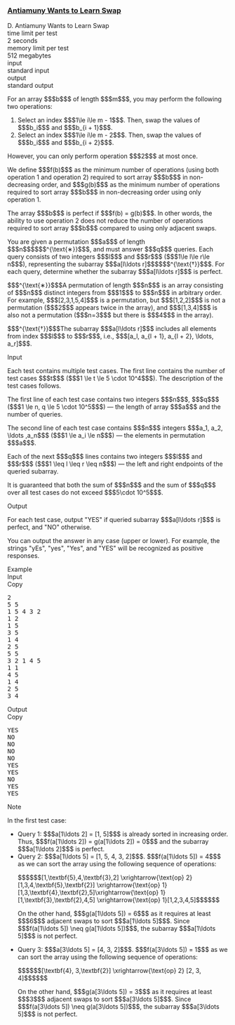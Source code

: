 <h3><a href="https://codeforces.com/contest/2139/problem/D" target="_blank" rel="noopener noreferrer">Antiamuny Wants to Learn Swap</a></h3>

<div class="header"><div class="title">D. Antiamuny Wants to Learn Swap</div><div class="time-limit"><div class="property-title">time limit per test</div>2 seconds</div><div class="memory-limit"><div class="property-title">memory limit per test</div>512 megabytes</div><div class="input-file input-standard"><div class="property-title">input</div>standard input</div><div class="output-file output-standard"><div class="property-title">output</div>standard output</div></div><div><p>  </p><p>For an array $$$b$$$ of length $$$m$$$, you may perform the following two operations:</p><ol> <li> Select an index $$$1\le i\le m - 1$$$. Then, swap the values of $$$b_i$$$ and $$$b_{i + 1}$$$. </li><li> Select an index $$$1\le i\le m - 2$$$. Then, swap the values of $$$b_i$$$ and $$$b_{i + 2}$$$. </li></ol> However, you can only perform operation $$$2$$$ <span class="tex-font-style-bf">at most once</span>.<p>We define $$$f(b)$$$ as the minimum number of operations (using both operation 1 and operation 2) required to sort array $$$b$$$ in non-decreasing order, and $$$g(b)$$$ as the minimum number of operations required to sort array $$$b$$$ in non-decreasing order <span class="tex-font-style-bf">using only operation 1</span>.</p><p>The array $$$b$$$ is <span class="tex-font-style-it">perfect</span> if $$$f(b) = g(b)$$$. In other words, the ability to use operation 2 does not reduce the number of operations required to sort array $$$b$$$ compared to using only adjacent swaps.</p><p>You are given a permutation $$$a$$$ of length $$$n$$$$$$^{\text{∗}}$$$, and must answer $$$q$$$ queries. Each query consists of two integers $$$l$$$ and $$$r$$$ ($$$1\le l\le r\le n$$$), representing the subarray $$$a[l\ldots r]$$$$$$^{\text{†}}$$$. For each query, determine whether the subarray $$$a[l\ldots r]$$$ is perfect.</p><div class="statement-footnote"><p>$$$^{\text{∗}}$$$A permutation of length $$$n$$$ is an array consisting of $$$n$$$ distinct integers from $$$1$$$ to $$$n$$$ in arbitrary order. For example, $$$[2,3,1,5,4]$$$ is a permutation, but $$$[1,2,2]$$$ is not a permutation ($$$2$$$ appears twice in the array), and $$$[1,3,4]$$$ is also not a permutation ($$$n=3$$$ but there is $$$4$$$ in the array). </p><p>$$$^{\text{†}}$$$The subarray $$$a[l\ldots r]$$$ includes all elements from index $$$l$$$ to $$$r$$$, i.e., $$$[a_l, a_{l + 1}, a_{l + 2}, \ldots, a_r]$$$.</p></div></div><div class="input-specification"><div class="section-title">Input</div><p>Each test contains multiple test cases. The first line contains the number of test cases $$$t$$$ ($$$1 \le t \le 5 \cdot 10^4$$$). The description of the test cases follows. </p><p>The first line of each test case contains two integers $$$n$$$, $$$q$$$ ($$$1 \le n, q \le 5 \cdot 10^5$$$) — the length of array $$$a$$$ and the number of queries.</p><p>The second line of each test case contains $$$n$$$ integers $$$a_1, a_2, \ldots ,a_n$$$ ($$$1 \le a_i \le n$$$) — the elements in permutation $$$a$$$. </p><p>Each of the next $$$q$$$ lines contains two integers $$$l$$$ and $$$r$$$ ($$$1 \leq l \leq r \leq n$$$) — the left and right endpoints of the queried subarray.</p><p>It is guaranteed that both the sum of $$$n$$$ and the sum of $$$q$$$ over all test cases do not exceed $$$5\cdot 10^5$$$.</p></div><div class="output-specification"><div class="section-title">Output</div><p>For each test case, output "<span class="tex-font-style-tt">YES</span>" if queried subarray $$$a[l\ldots r]$$$ is perfect, and "<span class="tex-font-style-tt">NO</span>" otherwise.</p><p>You can output the answer in any case (upper or lower). For example, the strings "<span class="tex-font-style-tt">yEs</span>", "<span class="tex-font-style-tt">yes</span>", "<span class="tex-font-style-tt">Yes</span>", and "<span class="tex-font-style-tt">YES</span>" will be recognized as positive responses. </p></div><div class="sample-tests"><div class="section-title">Example</div><div class="sample-test"><div class="input"><div class="title">Input<div title="Copy" data-clipboard-target="#id002203480668725163" id="id006292073585864151" class="input-output-copier">Copy</div></div><pre id="id002203480668725163"><div class="test-example-line test-example-line-even test-example-line-0">2</div><div class="test-example-line test-example-line-odd test-example-line-1">5 5</div><div class="test-example-line test-example-line-odd test-example-line-1">1 5 4 3 2</div><div class="test-example-line test-example-line-odd test-example-line-1">1 2</div><div class="test-example-line test-example-line-odd test-example-line-1">1 5</div><div class="test-example-line test-example-line-odd test-example-line-1">3 5</div><div class="test-example-line test-example-line-odd test-example-line-1">1 4</div><div class="test-example-line test-example-line-odd test-example-line-1">2 5</div><div class="test-example-line test-example-line-even test-example-line-2">5 5</div><div class="test-example-line test-example-line-even test-example-line-2">3 2 1 4 5</div><div class="test-example-line test-example-line-even test-example-line-2">1 1</div><div class="test-example-line test-example-line-even test-example-line-2">4 5</div><div class="test-example-line test-example-line-even test-example-line-2">1 4</div><div class="test-example-line test-example-line-even test-example-line-2">2 5</div><div class="test-example-line test-example-line-even test-example-line-2">3 4</div></pre></div><div class="output"><div class="title">Output<div title="Copy" data-clipboard-target="#id005642310423031514" id="id00153864751572651" class="input-output-copier">Copy</div></div><pre id="id005642310423031514">YES
NO
NO
NO
NO
YES
YES
NO
YES
YES
</pre></div></div></div><div class="note"><div class="section-title">Note</div><p>In the first test case:</p><ul> <li> Query 1: $$$a[1\ldots 2] = [1, 5]$$$ is already sorted in increasing order. Thus, $$$f(a[1\ldots 2]) = g(a[1\ldots 2]) = 0$$$ and the subarray $$$a[1\ldots 2]$$$ is perfect.</li><li> Query 2: $$$a[1\ldots 5] = [1, 5, 4, 3, 2]$$$. $$$f(a[1\ldots 5]) = 4$$$ as we can sort the array using the following sequence of operations:<p>$$$$$$[1,\textbf{5},4,\textbf{3},2] \xrightarrow{\text{op} 2} [1,3,4,\textbf{5},\textbf{2}] \xrightarrow{\text{op} 1} [1,3,\textbf{4},\textbf{2},5]\xrightarrow{\text{op} 1} [1,\textbf{3},\textbf{2},4,5] \xrightarrow{\text{op} 1}[1,2,3,4,5]$$$$$$ </p><p>On the other hand, $$$g(a[1\ldots 5]) = 6$$$ as it requires at least $$$6$$$ adjacent swaps to sort $$$a[1\ldots 5]$$$. Since $$$f(a[1\ldots 5]) \neq g(a[1\ldots 5])$$$, the subarray $$$a[1\ldots 5]$$$ is not perfect.</p></li><li> Query 3: $$$a[3\ldots 5] = [4, 3, 2]$$$. $$$f(a[3\ldots 5]) = 1$$$ as we can sort the array using the following sequence of operations:<p>$$$$$$[\textbf{4}, 3,\textbf{2}] \xrightarrow{\text{op} 2} [2, 3, 4]$$$$$$ </p><p>On the other hand, $$$g(a[3\ldots 5]) = 3$$$ as it requires at least $$$3$$$ adjacent swaps to sort $$$a[3\ldots 5]$$$. Since $$$f(a[3\ldots 5]) \neq g(a[3\ldots 5])$$$, the subarray $$$a[3\ldots 5]$$$ is not perfect. </p></li></ul></div>